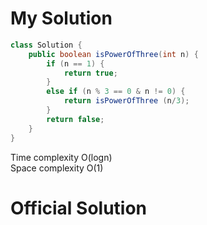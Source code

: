 # My Solution
``` Java
class Solution {
    public boolean isPowerOfThree(int n) {
        if (n == 1) {
            return true;
        }
        else if (n % 3 == 0 & n != 0) {
            return isPowerOfThree (n/3);
        }
        return false;
    }
}
```
Time complexity O(logn)<br>
Space complexity O(1) <br>

# Official Solution
